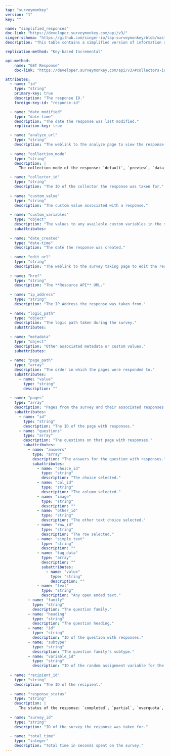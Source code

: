 ```yaml
---
tap: "surveymonkey"
version: "1"
key: ""

name: "simplified_responses"
doc-link: "https://developer.surveymonkey.com/api/v3/"
singer-schema: "https://github.com/singer-io/tap-surveymonkey/blob/master/tap_surveymonkey/schemas/simplified_responses.json"
description: "This table contains a simplified version of information about your survey responses."

replication-method: "Key-based Incremental"

api-method:
    name: "GET Response"
    doc-link: "https://developer.surveymonkey.com/api/v3/#collectors-id-responses-id-details"

attributes:
  - name: "id"
    type: "string"
    primary-key: true
    description: "The response ID."
    foreign-key-id: "response-id"

  - name: "date_modified"
    type: "date-time"
    description: "The date the response was last modified."
    replication-key: true

  - name: "analyze_url"
    type: "string"
    description: "The weblink to the analyze page to view the response."
  
  - name: "collection_mode"
    type: "string"
    description: |
      The collection mode of the response: `default`, `preview`, `data_entry`, `survey_preview`, or `edit`.

  - name: "collector_id"
    type: "string"
    description: "The ID of the collector the response was taken for."
  
  - name: "custom_value"
    type: "string"
    description: "The custom value associated with a response."
  
  - name: "custom_variables"
    type: "object"
    description: "The values to any available custom variables in the survey."
    subattributes:
  
  - name: "date_created"
    type: "date-time"
    description: "The date the response was created."
  
  - name: "edit_url"
    type: "string"
    description: "The weblink to the survey taking page to edit the response."
  
  - name: "href"
    type: "string"
    description: "The **Resource API** URL."
  
  - name: "ip_address"
    type: "string"
    description: "The IP Address the response was taken from."
  
  - name: "logic_path"
    type: "object"
    description: "The logic path taken during the survey."
    subattributes:
  
  - name: "metadata"
    type: "object"
    description: "Other associated metadata or custom values."
    subattributes:
  
  - name: "page_path"
    type: "array"
    description: "The order in which the pages were responded to."
    subattributes:
      - name: "value"
        type: "string"
        description: ""
  
  - name: "pages"
    type: "array"
    description: "Pages from the survey and their associated responses."
    subattributes:
      - name: "id"
        type: "string"
        description: "The ID of the page with responses."
      - name: "questions"
        type: "array"
        description: "The questions on that page with responses."
        subattributes:
          - name: "answers"
            type: "array"
            description: "The answers for the question with responses."
            subattributes:
              - name: "choice_id"
                type: "string"
                description: "The choice selected."
              - name: "col_id"
                type: "string"
                description: "The column selected."
              - name: "image"
                type: "string"
                description: ""
              - name: "other_id"
                type: "string"
                description: "The other text choice selected."
              - name: "row_id"
                type: "string"
                description: "The row selected."
              - name: "simple_text"
                type: "string"
                description: ""
              - name: "tag_data"
                type: "array"
                description: ""
                subattributes:
                  - name: "value"
                    type: "string"
                    description: ""
              - name: "text"
                type: "string"
                description: "Any open ended text."
          - name: "family"
            type: "string"
            description: "The question family."
          - name: "heading"
            type: "string"
            description: "The question heading."
          - name: "id"
            type: "string"
            description: "ID of the question with responses."
          - name: "subtype"
            type: "string"
            description: "The question family's subtype."
          - name: "variable_id"
            type: "string"
            description: "ID of the random assignment variable for the question."
  
  - name: "recipient_id"
    type: "string"
    description: "The ID of the recipient."
  
  - name: "response_status"
    type: "string"
    description: |
      The status of the response: `completed`, `partial`, `overquota`, or `disqualified`.
  
  - name: "survey_id"
    type: "string"
    description: "ID of the survey the response was taken for."
 
  - name: "total_time"
    type: "integer"
    description: "Total time in seconds spent on the survey."
---
```

